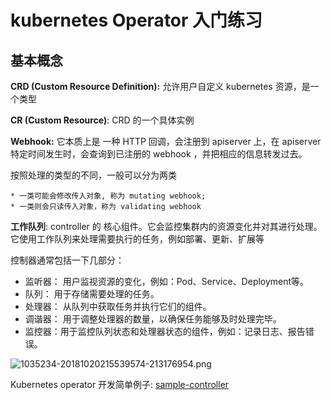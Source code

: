 # kubernetes Operator 入门练习



## 基本概念

**CRD (Custom Resource Definition):** 允许用户自定义 kubernetes 资源，是一个类型

**CR (Custom Resource)**: CRD 的一个具体实例

**Webhook:** 它本质上是 一种 HTTP 回调，会注册到 apiserver 上，在 apiserver 特定时间发生时，会查询到已注册的 webhook ，并把相应的信息转发过去。

按照处理的类型的不同，一般可以分为两类

	* 一类可能会修改传入对象, 称为 mutating webhook; 
	* 一类则会只读传入对象，称为 validating webhook

 **工作队列**: controller 的 核心组件。它会监控集群内的资源变化并对其进行处理。它使用工作队列来处理需要执行的任务，例如部署、更新、扩展等

控制器通常包括一下几部分：

* 监听器： 用户监视资源的变化，例如：Pod、Service、Deployment等。
* 队列： 用于存储需要处理的任务。
* 处理器： 从队列中获取任务并执行它们的组件。
* 调谐器： 用于调整处理器的数量，以确保任务能够及时处理完毕。
* 监控器：用于监控队列状态和处理器状态的组件，例如：记录日志、报告错误。



![1035234-20181020215539574-213176954.png](http://img.longqiuhong.com/picgo/img/fba88812608a43868f2b8fc21154b86e.png)



Kubernetes operator 开发简单例子: [sample-controller](https://github.com/kubernetes/sample-controller)